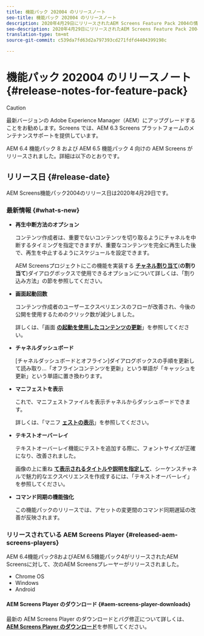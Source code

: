 ```yaml
---
title: 機能パック 202004 のリリースノート
seo-title: 機能パック 202004 のリリースノート
description: 2020年4月29日にリリースされたAEM Screens Feature Pack 2004の情報を入手するには、このページに従ってください。
seo-description: 2020年4月29日にリリースされたAEM Screens Feature Pack 2004の情報を入手するには、このページに従ってください。
translation-type: tm+mt
source-git-commit: c539da7fd63d2a797393cd271fdfd4404399198c

---
```



# 機能パック 202004 のリリースノート {#release-notes-for-feature-pack}

>[!CAUTION]
>
>最新バージョンの Adobe Experience Manager（AEM）にアップグレードすることをお勧めします。Screens では、AEM 6.3 Screens プラットフォームのメンテナンスサポートを提供しています。

AEM 6.4 機能パック 8 および AEM 6.5 機能パック 4 向けの AEM Screens がリリースされました。詳細は以下のとおりです。

## リリース日 {#release-date}

AEM Screens機能パック2004のリリース日は2020年4月29日です。

### 最新情報 {#what-s-new}

* **再生中断方法のオプション**

   コンテンツ作成者は、重要でないコンテンツを切り取るようにチャネルを中断するタイミングを指定できますが、重要なコンテンツを完全に再生した後で、再生を中止するようにスケジュールを設定できます。

   AEM Screensプロジェクトにこの機能を実装する **[チャネル割り当て](/help/user-guide/channel-assignment.md#interruption-method-channel)**(**の割り当て**)ダイアログボックスで使用できるオプションについて詳しくは、「割り込み方法」の節を参照してください。

* **画面起動回数**

   コンテンツ作成者のユーザーエクスペリエンスのフローが改善され、今後の公開を使用するためのクリック数が減少しました。

   詳しくは、「画面 **[の起動を使用したコンテンツの更新](launches.md)**」を参照してください。

* **チャネルダッシュボード**

   [チャネルダッシュボードとオフライン]ダイアログボックスの手順を更新して読み取り…「オフラインコンテンツを更新」という単語が「キャッシュを更新」という単語に置き換わります。


* **マニフェストを表示**

   これで、マニフェストファイルを表示チャネルからダッシュボードできます。

   詳しくは、「マニフ **[ェストの表示](/help/user-guide/managing-channels.md#view-manifest)**」を参照してください。

* **テキストオーバーレイ**

   テキストオーバーレイ機能にテストを追加する際に、フォントサイズが正確になり、改善されました。

   画像の上に重ね **[て表示されるタイトルや説明を指定して](text-overlay.md)**、シーケンスチャネルで魅力的なエクスペリエンスを作成するには、「テキストオーバーレイ」を参照してください。

* **コマンド同期の機能強化**

   この機能パックのリリースでは、アセットの変更間のコマンド同期遅延の改善が反映されます。

### リリースされている AEM Screens Player {#released-aem-screens-players}

AEM 6.4機能パック8およびAEM 6.5機能パック4がリリースされたAEM Screensに対して、次のAEM Screensプレーヤーがリリースされました。

* Chrome OS
* Windows
* Android

#### AEM Screens Player のダウンロード {#aem-screens-player-downloads}

最新の AEM Screens Player のダウンロードとバグ修正について詳しくは、[**AEM Screens Player のダウンロード&#x200B;**](https://download.macromedia.com/screens/)を参照してください。
